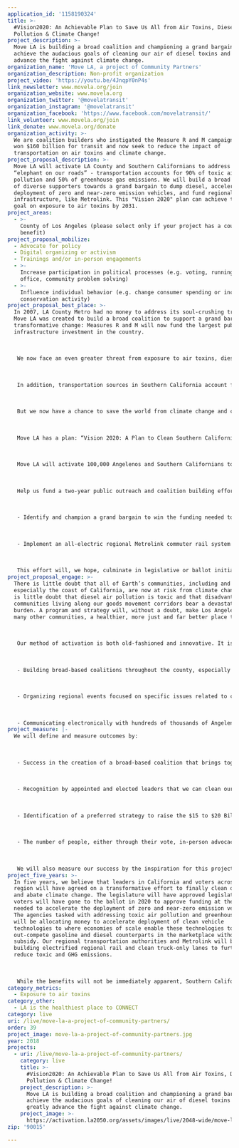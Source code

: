 ```yaml
---
application_id: '1158190324'
title: >-
  #Vision2020: An Achievable Plan to Save Us All from Air Toxins, Diesel
  Pollution & Climate Change!
project_description: >-
  Move LA is building a broad coalition and championing a grand bargain to
  achieve the audacious goals of cleaning our air of diesel toxins and greatly
  advance the fight against climate change.
organization_name: 'Move LA, a project of Community Partners'
organization_description: Non-profit organization
project_video: 'https://youtu.be/4JnqpY0nP4s'
link_newsletter: www.movela.org/join
organization_website: www.movela.org
organization_twitter: '@movelatransit'
organization_instagram: '@movelatransit'
organization_facebook: 'https://www.facebook.com/movelatransit/'
link_volunteer: www.movela.org/join
link_donate: www.movela.org/donate
organization_activity: >-
  We are coalition builders who instigated the Measure R and M campaigns that
  won $160 billion for transit and now seek to reduce the impact of
  transportation on air toxins and climate change.
project_proposal_description: >-
  Move LA will activate LA County and Southern Californians to address the
  “elephant on our roads” - transportation accounts for 90% of toxic air
  pollution and 50% of greenhouse gas emissions. We will build a broad coalition
  of diverse supporters towards a grand bargain to dump diesel, accelerate
  deployment of zero and near-zero emission vehicles, and fund regional transit
  infrastructure, like Metrolink. This "Vision 2020" plan can achieve the LA2050
  goal on exposure to air toxins by 2031.
project_areas:
  - >-
    County of Los Angeles (please select only if your project has a countywide
    benefit)
project_proposal_mobilize:
  - Advocate for policy
  - Digital organizing or activism
  - Trainings and/or in-person engagements
  - >-
    Increase participation in political processes (e.g. voting, running for
    office, community problem solving)
  - >-
    Influence individual behavior (e.g. change consumer spending or increase
    conservation activity)
project_proposal_best_place: >-
  In 2007, LA County Metro had no money to address its soul-crushing traffic.
  Move LA was created to build a broad coalition to support a grand bargain on
  transformative change: Measures R and M will now fund the largest public
  infrastructure investment in the country. 
   
   
   
   We now face an even greater threat from exposure to air toxins, diesel pollution and climate change. Transportation accounts for 90% of our NOx emissions, 80% from heavy-duty vehicles, most powered by diesel engines, resulting in the dirtiest air in the country. The heaviest exposure to diesel exhaust is experienced by low-income communities of color who live along the goods movement corridors of Southern California. It is a public health and an environmental justice imperative that we seek to replace diesel with clean technologies.
   
   
   
   In addition, transportation sources in Southern California account for 50% of greenhouse gas (GHG) emissions known to cause climate change. Rising seas and worsening droughts threaten our community and our world, today and for future generations. 
   
   
   
   But we now have a chance to save the world from climate change and clean our air because of decades of California leadership, leadership which has resulted in a growing array of zero-emission and advanced hybrid light-duty vehicles and the imminent deployment of zero and near-zero emission trucks. We are now poised to play a powerful role in the worldwide efforts to abate climate change while helping free our region from exposure to air toxins; all we must do is find the strategies to accelerate the deployment of these clean vehicles significantly.
   
   
   
   Move LA has a plan: “Vision 2020: A Plan to Clean Southern California's Air and Abate Climate Change,” and we have launched a regional dialogue to build a coalition capable of addressing these two most significant challenges.
   
   
   
   Move LA will activate 100,000 Angelenos and Southern Californians to finish our clean air and climate change mission, utilizing our innovative and successful civic engagement model to build the coalition and develop the strategy to do it. 
   
   
   
   Help us fund a two-year public outreach and coalition building effort that will: 
   
   
   
   - Identify and champion a grand bargain to win the funding needed to implement the South Coast Air Quality Management District’s mobile sources plan, which would dramatically accelerate the deployment of zero and near-zero emission light-, medium-, and heavy-duty vehicles to abate climate change and end air pollution in fifteen years.
   
   
   
   - Implement an all-electric regional Metrolink commuter rail system and create a much more efficient goods movement system.
   
   
   
   This effort will, we hope, culminate in legislative or ballot initiative action in 2020 (hence "Vision 2020"); when joined with the efforts of the State of California, it could create the economies of scale needed for clean transportation to be cost and performance competitive with gasoline and diesel vehicles in markets around the world.
project_proposal_engage: >-
  There is little doubt that all of Earth’s communities, including and
  especially the coast of California, are now at risk from climate change. There
  is little doubt that diesel air pollution is toxic and that disadvantaged
  communities living along our goods movement corridors bear a devastating
  burden. A program and strategy will, without a doubt, make Los Angeles, and
  many other communities, a healthier, more just and far better place to live.
   
   
   
   Our method of activation is both old-fashioned and innovative. It is both face-to-face and makes use of advanced social media tools. It was successfully used to engage constituencies from across the county that represent business, labor, environmentalists, environmental and social justice advocates, affordable housing organizations, faith-based groups, seniors, students, and people with disabilities for the passage of Measures R (2008) and M (2016) with support from over 2/3rds of the population. As part of our activation, we will do it again by:
   
   
   
   - Building broad-based coalitions throughout the county, especially with environmental justice constituencies and leaders in the Inland Empire and Southeast LA County.
   
   
   
   - Organizing regional events focused on specific issues related to clean air and climate change (one is already planned on April 19).
   
   
   
   - Communicating electronically with hundreds of thousands of Angelenos and Southern Californians to discuss, debate, and provide input through online groups, blogs, and social media sites.
project_measure: |-
  We will define and measure outcomes by:
   
   
   
   - Success in the creation of a broad-based coalition that brings together business, labor, environmental and social justice advocates, faith, health, student, senior, persons with disabilities and under-represented groups from disadvantaged communities to the policymaking table on air pollution and climate change strategies.
   
   
   
   - Recognition by appointed and elected leaders that we can clean our air and abate climate change while enhancing our economy by supporting the right public investments in clean technology and modernized infrastructure.
   
   
   
   - Identification of a preferred strategy to raise the $15 to $20 Billion needed over 20 years to address the transportation-related emissions challenges at the core of this effort. This could entail legislation in Sacramento and/or going to the ballot in 2020. 
   
   
   
   - The number of people, either through their vote, in-person advocacy, or other means of engagement (such as online) who expressed their support for Vision 2020, the regional coalition or legislative/ballot initiative.
   
   
   
   We will also measure our success by the inspiration for this project — our Executive Director’s 22-year-old son who believes that we are too late to turn back the tide on air pollution and climate change. If we can convince him that local change can have a global impact, then maybe he and we will all be able to breath easier.
project_five_years: >-
  In five years, we believe that leaders in California and voters across the
  region will have agreed on a transformative effort to finally clean our air
  and abate climate change. The legislature will have approved legislation and
  voters will have gone to the ballot in 2020 to approve funding at the level
  needed to accelerate the deployment of zero and near-zero emission vehicles.
  The agencies tasked with addressing toxic air pollution and greenhouse gases
  will be allocating money to accelerate deployment of clean vehicle
  technologies to where economies of scale enable these technologies to
  out-compete gasoline and diesel counterparts in the marketplace without
  subsidy. Our regional transportation authorities and Metrolink will be
  building electrified regional rail and clean truck-only lanes to further
  reduce toxic and GHG emissions.
   
   
   
   While the benefits will not be immediately apparent, Southern Californians will be dumping diesel and making the transition to non-polluting vehicles. The deployment curve for zero emissions will bend ever upward to where the end of petroleum-based transportation can be seen in our skies. Move LA will continue to engage supporters to advocate for the policies necessary to further reduce emissions caused by transportation. We believe change starts locally and if we can model it here in Los Angeles, we can do it across Southern California, throughout California, around the country, and around the world.
category_metrics:
  - Exposure to air toxins
category_other:
  - LA is the healthiest place to CONNECT
category: live
uri: /live/move-la-a-project-of-community-partners/
order: 39
project_image: move-la-a-project-of-community-partners.jpg
year: 2018
projects:
  - uri: /live/move-la-a-project-of-community-partners/
    category: live
    title: >-
      #Vision2020: An Achievable Plan to Save Us All from Air Toxins, Diesel
      Pollution & Climate Change!
    project_description: >-
      Move LA is building a broad coalition and championing a grand bargain to
      achieve the audacious goals of cleaning our air of diesel toxins and
      greatly advance the fight against climate change.
    project_image: >-
      https://activation.la2050.org/assets/images/live/2048-wide/move-la-a-project-of-community-partners.jpg
zip: '90015'

---
```

